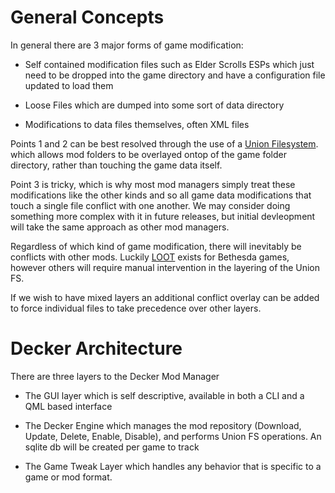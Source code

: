 # General Concepts
In general there are 3 major forms of game modification:

* Self contained modification files such as Elder Scrolls ESPs which just need to be dropped into the game directory and have a configuration file updated to load them

* Loose Files which are dumped into some sort of data directory

* Modifications to data files themselves, often XML files

Points 1 and 2 can be best resolved through the use of a [Union Filesystem](https://en.wikipedia.org/wiki/Union_mount). which allows mod folders to be overlayed ontop of the game folder directory, rather than touching the game data itself.

Point 3 is tricky, which is why most mod managers simply treat these modifications like the other kinds and so all game data modifications that touch a single file conflict with one another. We may consider doing something more complex with it in future releases, but initial devleopment will take the same approach as other mod managers.

Regardless of which kind of game modification, there will inevitably be conflicts with other mods. Luckily [LOOT](https://github.com/loot) exists for Bethesda games, however others will require manual intervention in the layering of the Union FS.

If we wish to have mixed layers an additional conflict overlay can be added to force individual files to take precedence over other layers.

# Decker Architecture

There are three layers to the Decker Mod Manager

* The GUI layer which is self descriptive, available in both a CLI and a QML based interface

* The Decker Engine which manages the mod repository (Download, Update, Delete, Enable, Disable), and performs Union FS operations. An sqlite db will be created per game to track

* The Game Tweak Layer which handles any behavior that is specific to a game or mod format.
